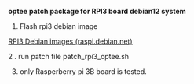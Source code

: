 **optee patch package for RPI3 board debian12 system**

1.  Flash rpi3 debian image

[RPI3 Debian images (raspi.debian.net)](https://raspi.debian.net/tested-images/)

2 . run patch file patch_rpi3_optee.sh



3. only Rasperberry pi 3B board is tested.